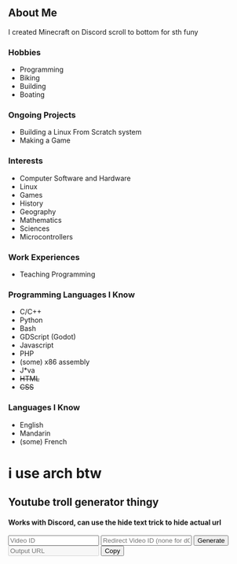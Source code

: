 ## About Me
I created Minecraft on Discord
scroll to bottom for sth funy

### Hobbies
- Programming
- Biking
- Building
- Boating

### Ongoing Projects
- Building a Linux From Scratch system
- Making a Game

### Interests
- Computer Software and Hardware
- Linux
- Games
- History
- Geography
- Mathematics
- Sciences
- Microcontrollers

### Work Experiences
- Teaching Programming

### Programming Languages I Know
- C/C++
- Python
- Bash
- GDScript (Godot)
- Javascript
- PHP
- (some) x86 assembly
- J*va
- ~~HTML~~
- ~~CSS~~

### Languages I Know
- English
- Mandarin
- (some) French

# i use arch btw

## Youtube troll generator thingy
#### Works with Discord, can use the hide text trick to hide actual url
<input type="text" class="forminput" placeholder="Video ID" id="vidorig"></input>
<input type="text" class="forminput" placeholder="Redirect Video ID (none for dQw4w9WgXcQ" id="vidtrol"></input>
<button class="button" onclick="document.getElementById('vidout').value='https://youtube.com.mrman314.tech/watch?v='+document.getElementById('vidorig').value + (document.getElementById('vidtrol').value == '' ? '' : '&list=' + document.getElementById('vidtrol').value)">Generate</button>
<input type="text" class="forminput" disabled placeholder="Output URL" id="vidout"></input>
<button class="button" onclick="
	var txt = document.getElementById('vidout');
	txt.select();
	txt.setSelectionRange(0,99999);
	navigator.clipboard.writeText(txt.value);
	document.getElementById('copybutt').innerHTML='Copied!';
	setTimeout(()=>{
		document.getElementById('copybutt').innerHTML='Copy';
	}, 500);
" id="copybutt">Copy</button>
